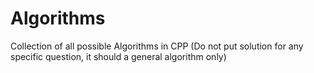 # Algorithms
Collection of all possible Algorithms in CPP
(Do not put solution for any specific question, it should a general algorithm only)
